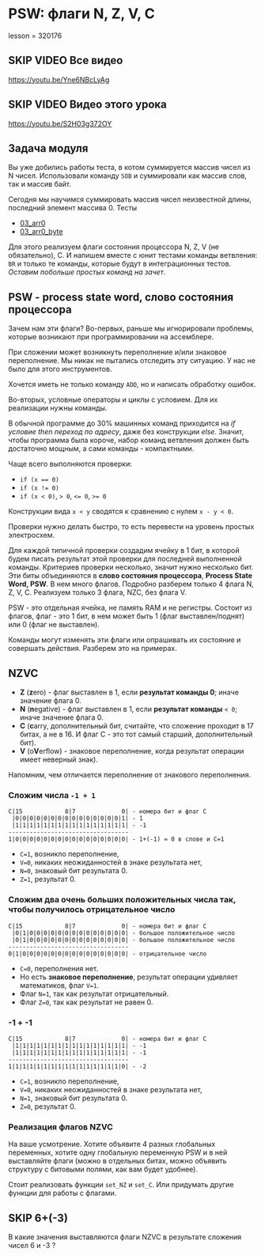 # PSW: флаги N, Z, V, C

lesson = 320176

## SKIP VIDEO Все видео

https://youtu.be/Yne6NBcLyAg

## SKIP VIDEO Видео этого урока

https://youtu.be/S2H03g372OY

## Задача модуля

Вы уже добились работы теста, в котом суммируется массив чисел из N чисел. Использовали команду `SOB` и суммировали как массив слов, так и массив байт.

Сегодня мы научимся суммировать массив чисел неизвестной длины, последний элемент массива 0. Тесты

* [03_arr0](https://github.com/tatyderb/pdp11_tests/tree/master/03_arr0)
* [03_arr0_byte](https://github.com/tatyderb/pdp11_tests/tree/master/03_arr0_byte)

Для этого реализуем флаги состояния процессора N, Z, V (не обязательно), C. И напишем вместе с юнит тестами команды ветвления: `BR` и только те команды, которые будут в интеграционных тестов. *Оставим побольше простых команд на зачет*.

## PSW - process state word, слово состояния процессора

Зачем нам эти флаги? Во-первых, раньше мы игнорировали проблемы, которые возникают при программировании на ассемблере.

При сложении может возникнуть переполнение и/или знаковое переполнение. Мы никак не пытались отследить эту ситуацию. У нас не было для этого инструментов.

Хочется иметь не только команду `ADD`, но и написать обработку ошибок.

Во-вторых, условные операторы и циклы с условием. Для их реализации нужны команды.

В обычной программе до 30% машинных команд приходится на *if условие then переход по адресу*, даже без конструкции *else*. Значит, чтобы программа была короче, набор команд ветвления должен быть достаточно мощным, а сами команды - компактными. 

Чаще всего выполняются проверки:

* `if (x == 0)`
* `if (x != 0)`
* `if (x < 0)`, `> 0`,  `<= 0`, `>= 0`

Конструкции вида `x < y` сводятся к сравнению с нулем `x - y < 0`.

Проверки нужно делать быстро, то есть перевести на уровень простых электросхем.

Для каждой типичной проверки создадим ячейку в 1 бит, в которой будем писать результат этой проверки для последней выполненной команды. Критериев проверки несколько, значит нужно несколько бит. Эти биты объединяются в **слово состояния процессора**, **Process State Word, PSW**. В нем много флагов. Подробно разберем только 4 флага N, Z, V, C. Реализуем только 3 флага, NZC, без флага V.

PSW - это отдельная ячейка, не память RAM и не регистры. Состоит из флагов, флаг - это 1 бит, в нем может быть 1 (флаг выставлен/поднят) или 0 (флаг не выставлен).

Команды могут изменять эти флаги или опрашивать их состояние и совершать действия. Разберем это на примерах.

## NZVC

* **Z** (**z**ero) - флаг выставлен в 1, если **результат команды 0**; иначе значение флага 0.
* **N** (**n**egative) - флаг выставлен в 1, если **результат команды** `< 0`; иначе значение флага 0.
* **C** (**c**arry, дополнительный бит, считайте, что сложение проходит в 17 битах, а не в 16. И флаг С - это тот самый старший, дополнительный бит).
* **V** (o**V**erflow) - знаковое переполнение, когда результат операции имеет неверный знак).

Напомним, чем отличается переполнение от знакового переполнения.

### Сложим числа `-1 + 1`

```
C|15            8|7             0| - номера бит и флаг С
 |0|0|0|0|0|0|0|0|0|0|0|0|0|0|0|1| - 1
 |1|1|1|1|1|1|1|1|1|1|1|1|1|1|1|1| - -1
----------------------------------
1|0|0|0|0|0|0|0|0|0|0|0|0|0|0|0|0| - 1+(-1) = 0 в слове и С=1
```
* `C=1`, возникло переполнение,
* `V=0`, никаких неожиданностей в знаке результата нет,
* `N=0`, знаковый бит результата 0.
* `Z=1`, результат 0.

### Сложим два очень больших положительных числа так, чтобы получилось отрицательное число

```
C|15            8|7             0| - номера бит и флаг С
 |0|1|0|0|0|0|0|0|0|0|0|0|0|0|0|0| - большое положительное число
 |0|1|0|0|0|0|0|0|0|0|0|0|0|0|0|0| - большое положительное число
----------------------------------
0|1|0|0|0|0|0|0|0|0|0|0|0|0|0|0|0| - отрицательное число
```
* `C=0`, переполнения нет. 
* Но есть **знаковое переполнение**, результат операции удивляет математиков, флаг `V=1`.
* Флаг `N=1`, так как результат отрицательный.
* Флаг `Z=0`, так как результат не равен 0.

### -1 + -1

```
C|15            8|7             0| - номера бит и флаг С
 |1|1|1|1|1|1|1|1|1|1|1|1|1|1|1|1| - -1
 |1|1|1|1|1|1|1|1|1|1|1|1|1|1|1|1| - -1
----------------------------------
1|1|1|1|1|1|1|1|1|1|1|1|1|1|1|1|0| - -2
```
* `C=1`, возникло переполнение,
* `V=0`, никаких неожиданностей в знаке результата нет,
* `N=1`, знаковый бит результата 0.
* `Z=0`, результат 0.

### Реализация флагов NZVC

На ваше усмотрение. Хотите объявите 4 разных глобальных переменных, хотите одну глобальную переменную PSW и в ней выставляйте флаги (можно в отдельных битах, можно объявить структуру с битовыми полями, как вам будет удобнее).

Стоит реализовать функции `set_NZ` и `set_C`. Или придумать другие функции для работы с флагами.

## SKIP 6+(-3)

В какие значения выставляются флаги NZVC в результате сложения чисел 6 и -3 ?


